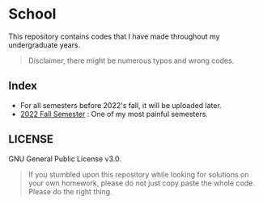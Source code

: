 # School 
This repository contains codes that I have made throughout my undergraduate years.

> Disclaimer, there might be numerous typos and wrong codes. 

## Index
- For all semesters before 2022's fall, it will be uploaded later.
- [2022 Fall Semester](!/2022_02) : One of my most painful semesters.

## LICENSE
GNU General Public License v3.0.
> If you stumbled upon this repository while looking for solutions on your own homework, please do not just copy paste the whole code. Please do the right thing.